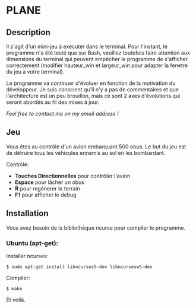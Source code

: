 # PLANE
## Description

Il s'agit d'un mini-jeu à exécuter dans le terminal.
Pour l'instant, le programme n'a été testé que sur Bash, veuillez toutefois faire attention aux dimensions du terminal qui peuvent empêcher le programme de s'afficher correctement (modifier hauteur_win  et largeur_win pour adapter la fenetre du jeu à votre terminal).

Le programme va continuer d'évoluer en fonction de la motivation du développeur.
Je suis conscient qu'il n'y a pas de commentaires et que l'architecture est un peu brouillon, mais ce sont 2 axes d'évolutions qui seront abordés au fil des mises à jour.

*Feel free to contact me on my email address !*

## Jeu

Vous êtes au contrôle d'un avion embarquant 500 obus. Le but du jeu est de détruire tous les véhicules ennemis au sol en les bombardant.

Contrôle:
- **Touches Directionnelles** pour contrôler l'avion
- **Espace** pour lâcher un obus
- **R** pour regénerer le terrain
- **F1** pour afficher le debug

## Installation
Vous avez besoin de la bibliothèque ncurse pour compiler le programme.
### Ubuntu (apt-get):
Installer ncurses:
```
$ sudo apt-get install libncurses5-dev libncursesw5-dev
```
Compiler:
```
$ make
```
Et voilà.
